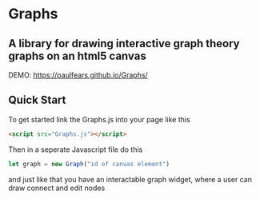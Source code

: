 # Graphs
## A library for drawing interactive graph theory graphs on an html5 canvas

DEMO: https://paulfears.github.io/Graphs/

## Quick Start

To get started link the Graphs.js into your page like this

```html
<script src="Graphs.js"></script>
```

Then in a seperate Javascript file do this

```javascript
let graph = new Graph("id of canvas element")
```
and just like that you have an interactable graph widget, where a user can draw connect and edit nodes
